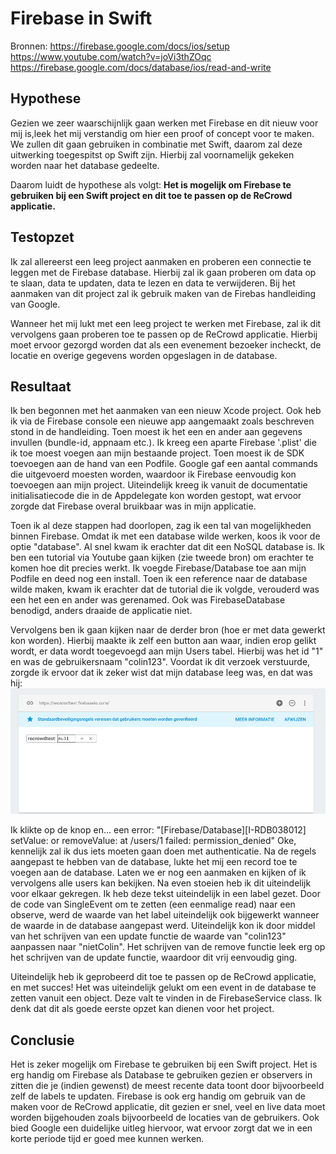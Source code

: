 # Firebase in Swift
Bronnen: 
https://firebase.google.com/docs/ios/setup
https://www.youtube.com/watch?v=joVi3thZOqc
https://firebase.google.com/docs/database/ios/read-and-write

## Hypothese
Gezien we zeer waarschijnlijk gaan werken met Firebase en dit nieuw voor mij is,leek het mij verstandig om hier een proof of concept voor te maken. We zullen dit gaan gebruiken in combinatie met Swift, daarom zal deze uitwerking toegespitst op Swift zijn. Hierbij zal voornamelijk gekeken worden naar het database gedeelte. 

Daarom luidt de hypothese als volgt:
**Het is mogelijk om Firebase te gebruiken bij een Swift project en dit toe te passen op de ReCrowd applicatie.**


## Testopzet
Ik zal allereerst een leeg project aanmaken en proberen een connectie te leggen met de Firebase database. Hierbij zal ik gaan proberen om data op te slaan, data te updaten, data te lezen en data te verwijderen. Bij het aanmaken van dit project zal ik gebruik maken van de Firebas handleiding van Google.

Wanneer het mij lukt met een leeg project te werken met Firebase, zal ik dit vervolgens gaan proberen toe te passen op de ReCrowd applicatie. Hierbij moet ervoor gezorgd worden dat als een evenement bezoeker incheckt, de locatie en overige gegevens worden opgeslagen in de database. 


## Resultaat
Ik ben begonnen met het aanmaken van een nieuw Xcode project. Ook heb ik via de Firebase console een nieuwe app aangemaakt zoals beschreven stond in de handleiding. Toen moest ik het een en ander aan gegevens invullen (bundle-id, appnaam etc.). Ik kreeg een aparte Firebase '.plist' die ik toe moest voegen aan mijn bestaande project. 
Toen moest ik de SDK toevoegen aan de hand van een Podfile. Google gaf een aantal commands die uitgevoerd moesten worden, waardoor ik Firebase eenvoudig kon toevoegen aan mijn project. Uiteindelijk kreeg ik vanuit de documentatie initialisatiecode die in de Appdelegate kon worden gestopt, wat ervoor zorgde dat Firebase overal bruikbaar was in mijn applicatie.

Toen ik al deze stappen had doorlopen, zag ik een tal van mogelijkheden binnen Firebase. Omdat ik met een database wilde werken, koos ik voor de optie "database". Al snel kwam ik erachter dat dit een NoSQL database is. Ik ben een tutorial via Youtube gaan kijken (zie tweede bron) om erachter te komen hoe dit precies werkt. Ik voegde Firebase/Database toe aan mijn Podfile en deed nog een install. Toen ik een reference naar de database wilde maken, kwam ik erachter dat de tutorial die ik volgde, verouderd was een het een en ander was gerenamed. Ook was FirebaseDatabase benodigd, anders draaide de applicatie niet. 

Vervolgens ben ik gaan kijken naar de derder bron (hoe er met data gewerkt kon worden). Hierbij maakte ik zelf een button aan waar, indien erop gelikt wordt, er data wordt toegevoegd aan mijn Users tabel. Hierbij was het id "1" en was de gebruikersnaam "colin123". Voordat ik dit verzoek verstuurde, zorgde ik ervoor dat ik zeker wist dat mijn database leeg was, en dat was hij:
![afbeelding 1](https://github.com/BillyJean1/Colin-van-der-Geld/blob/master/Week%206/PoC_1/Afbeelding1.png?raw=true)

Ik klikte op de knop en... een error:
"[Firebase/Database][I-RDB038012] setValue: or removeValue: at /users/1 failed: permission_denied"
Oke, kennelijk zal ik dus iets moeten gaan doen met authenticatie. Na de regels aangepast te hebben van de database, lukte het mij een record toe te voegen aan de database. Laten we er nog een aanmaken en kijken of ik vervolgens alle users kan bekijken. Na even stoeien heb ik dit uiteindelijk voor elkaar gekregen. Ik heb deze tekst uiteindelijk in een label gezet. Door de code van SingleEvent om te zetten (een eenmalige read) naar een observe, werd de waarde van het label uiteindelijk ook bijgewerkt wanneer de waarde in de database aangepast werd. Uiteindelijk kon ik door middel van het schrijven van een update functie de waarde van "colin123" aanpassen naar "nietColin". Het schrijven van de remove functie leek erg op het schrijven van de update functie, waardoor dit vrij eenvoudig ging.

Uiteindelijk heb ik geprobeerd dit toe te passen op de ReCrowd applicatie, en met succes! Het was uiteindelijk gelukt om een event in de database te zetten vanuit een object. Deze valt te vinden in de FirebaseService class. Ik denk dat dit als goede eerste opzet kan dienen voor het project.


## Conclusie
Het is zeker mogelijk om Firebase te gebruiken bij een Swift project. Het is erg handig om Firebase als Database te gebruiken gezien er observers in zitten die je (indien gewenst) de meest recente data toont door bijvoorbeeld zelf de labels te updaten. Firebase is ook erg handig om gebruik van de maken voor de ReCrowd applicatie, dit gezien er snel, veel en live data moet worden bijgehouden zoals bijvoorbeeld de locaties van de gebruikers. Ook bied Google een duidelijke uitleg hiervoor, wat ervoor zorgt dat we in een korte periode tijd er goed mee kunnen werken.
